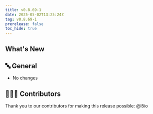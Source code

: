 ```yaml
---
title: v0.8.69-1
date: 2025-05-02T13:25:24Z
tag: v0.8.69-1
prerelease: false
toc_hide: true
---
```


## What's New
## 🔤 General
* No changes

## 👨🏽‍💻 Contributors

Thank you to our contributors for making this release possible:
@l5io

